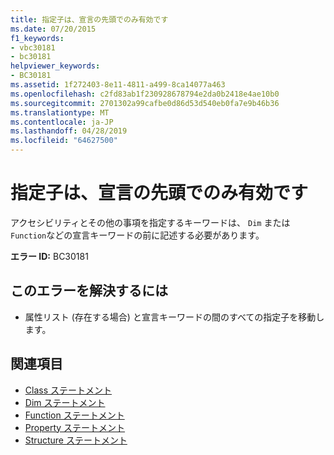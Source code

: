 ```yaml
---
title: 指定子は、宣言の先頭でのみ有効です
ms.date: 07/20/2015
f1_keywords:
- vbc30181
- bc30181
helpviewer_keywords:
- BC30181
ms.assetid: 1f272403-8e11-4811-a499-8ca14077a463
ms.openlocfilehash: c2fd83ab1f230928678794e2da0b2418e4ae10b0
ms.sourcegitcommit: 2701302a99cafbe0d86d53d540eb0fa7e9b46b36
ms.translationtype: MT
ms.contentlocale: ja-JP
ms.lasthandoff: 04/28/2019
ms.locfileid: "64627500"
---
```

# <a name="specifiers-valid-only-at-the-beginning-of-a-declaration"></a>指定子は、宣言の先頭でのみ有効です
アクセシビリティとその他の事項を指定するキーワードは、 `Dim` または `Function`などの宣言キーワードの前に記述する必要があります。  
  
 **エラー ID:** BC30181  
  
## <a name="to-correct-this-error"></a>このエラーを解決するには  
  
- 属性リスト (存在する場合) と宣言キーワードの間のすべての指定子を移動します。  
  
## <a name="see-also"></a>関連項目

- [Class ステートメント](../../visual-basic/language-reference/statements/class-statement.md)
- [Dim ステートメント](../../visual-basic/language-reference/statements/dim-statement.md)
- [Function ステートメント](../../visual-basic/language-reference/statements/function-statement.md)
- [Property ステートメント](../../visual-basic/language-reference/statements/property-statement.md)
- [Structure ステートメント](../../visual-basic/language-reference/statements/structure-statement.md)
